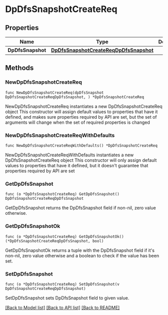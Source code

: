# DpDfsSnapshotCreateReq

## Properties

Name | Type | Description | Notes
------------ | ------------- | ------------- | -------------
**DpDfsSnapshot** | [**DpDfsSnapshotCreateReqDpDfsSnapshot**](DpDfsSnapshotCreateReqDpDfsSnapshot.md) |  | 

## Methods

### NewDpDfsSnapshotCreateReq

`func NewDpDfsSnapshotCreateReq(dpDfsSnapshot DpDfsSnapshotCreateReqDpDfsSnapshot, ) *DpDfsSnapshotCreateReq`

NewDpDfsSnapshotCreateReq instantiates a new DpDfsSnapshotCreateReq object
This constructor will assign default values to properties that have it defined,
and makes sure properties required by API are set, but the set of arguments
will change when the set of required properties is changed

### NewDpDfsSnapshotCreateReqWithDefaults

`func NewDpDfsSnapshotCreateReqWithDefaults() *DpDfsSnapshotCreateReq`

NewDpDfsSnapshotCreateReqWithDefaults instantiates a new DpDfsSnapshotCreateReq object
This constructor will only assign default values to properties that have it defined,
but it doesn't guarantee that properties required by API are set

### GetDpDfsSnapshot

`func (o *DpDfsSnapshotCreateReq) GetDpDfsSnapshot() DpDfsSnapshotCreateReqDpDfsSnapshot`

GetDpDfsSnapshot returns the DpDfsSnapshot field if non-nil, zero value otherwise.

### GetDpDfsSnapshotOk

`func (o *DpDfsSnapshotCreateReq) GetDpDfsSnapshotOk() (*DpDfsSnapshotCreateReqDpDfsSnapshot, bool)`

GetDpDfsSnapshotOk returns a tuple with the DpDfsSnapshot field if it's non-nil, zero value otherwise
and a boolean to check if the value has been set.

### SetDpDfsSnapshot

`func (o *DpDfsSnapshotCreateReq) SetDpDfsSnapshot(v DpDfsSnapshotCreateReqDpDfsSnapshot)`

SetDpDfsSnapshot sets DpDfsSnapshot field to given value.



[[Back to Model list]](../README.md#documentation-for-models) [[Back to API list]](../README.md#documentation-for-api-endpoints) [[Back to README]](../README.md)


